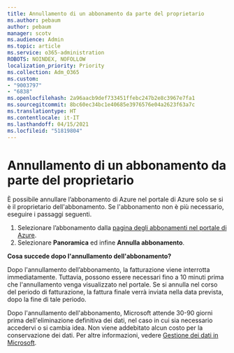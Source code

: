 ```yaml
---
title: Annullamento di un abbonamento da parte del proprietario
ms.author: pebaum
author: pebaum
manager: scotv
ms.audience: Admin
ms.topic: article
ms.service: o365-administration
ROBOTS: NOINDEX, NOFOLLOW
localization_priority: Priority
ms.collection: Adm_O365
ms.custom:
- "9003797"
- "6838"
ms.openlocfilehash: 2a96aacb9def733451ffebc247b2e8c3967e7fa1
ms.sourcegitcommit: 8bc60ec34bc1e40685e3976576e04a2623f63a7c
ms.translationtype: HT
ms.contentlocale: it-IT
ms.lasthandoff: 04/15/2021
ms.locfileid: "51819804"
---
```

# <a name="cancellation-of-a-subscription-by-owner"></a>Annullamento di un abbonamento da parte del proprietario

È possibile annullare l’abbonamento di Azure nel portale di Azure solo se si è il proprietario dell'abbonamento. Se l'abbonamento non è più necessario, eseguire i passaggi seguenti.

1. Selezionare l’abbonamento dalla [pagina degli abbonamenti nel portale di Azure](https://ms.portal.azure.com/#blade/Microsoft_Azure_Billing/SubscriptionsBlade).
2. Selezionare **Panoramica** ed infine **Annulla abbonamento**.

**Cosa succede dopo l'annullamento dell'abbonamento?**

Dopo l'annullamento dell’abbonamento, la fatturazione viene interrotta immediatamente. Tuttavia, possono essere necessari fino a 10 minuti prima che l'annullamento venga visualizzato nel portale. Se si annulla nel corso del periodo di fatturazione, la fattura finale verrà inviata nella data prevista, dopo la fine di tale periodo.

Dopo l'annullamento dell'abbonamento, Microsoft attende 30-90 giorni prima dell'eliminazione definitiva dei dati, nel caso in cui sia necessario accedervi o si cambia idea. Non viene addebitato alcun costo per la conservazione dei dati. Per altre informazioni, vedere [Gestione dei dati in Microsoft](https://www.microsoft.com/trust-center/privacy/data-management#leave).



